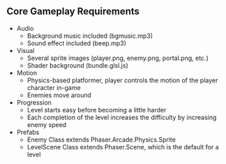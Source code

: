 ## Core Gameplay Requirements
* Audio
    * Background music included (bgmusic.mp3)
    * Sound effect included (beep.mp3)
* Visual
    * Several sprite images (player.png, enemy.png, portal.png, etc.)
    * Shader background (bundle.glsl.js)
* Motion
    * Physics-based platformer, player controls the motion of the player character in-game
    * Enemies move around
* Progression
    * Level starts easy before becoming a little harder
    * Each completion of the level increases the difficulty by increasing enemy speed
* Prefabs
    * Enemy Class extends Phaser.Arcade.Physics.Sprite
    * LevelScene Class extends Phaser.Scene, which is the default for a level
